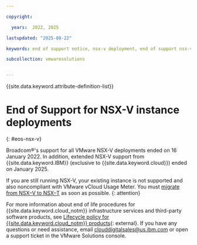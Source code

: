 ```yaml
---

copyright:

  years:  2022, 2025

lastupdated: "2025-08-22"

keywords: end of support notice, nsx-v deployment, end of support nsx-v, nsx-v deprecated, nsx-v support

subcollection: vmwaresolutions


---
```


{{site.data.keyword.attribute-definition-list}}

# End of Support for NSX-V instance deployments
{: #eos-nsx-v}

Broadcom®'s support for all VMware NSX-V deployments ended on 16 January 2022. In addition, extended NSX-V support from {{site.data.keyword.IBM}} (exclusive to {{site.data.keyword.cloud}}) ended on January 2025.

If you are still running NSX-V, your existing instance is not supported and also noncompliant with VMware vCloud Usage Meter. You must [migrate from NSX–V to NSX–T](/docs/vmwaresolutions?topic=vmwaresolutions-v2t-overview) as soon as possible.
{: attention}

For more information about end of life procedures for {{site.data.keyword.cloud_notm}} infrastructure services and third-party software products, see [Lifecycle policy for {{site.data.keyword.cloud_notm}} products](https://www.ibm.com/cloud/cloud-prod-life){: external}. If you have any questions or need assistance, email clouddigitalsales@us.ibm.com or open a support ticket in the VMware Solutions console.
